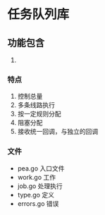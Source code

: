 # 任务队列库

## 功能包含

1. 

### 特点

1. 控制总量
2. 多条线路执行
3. 按一定规则分配
4. 阻塞分配
5. 接收统一回调，与独立的回调

### 文件

- pea.go 入口文件
- work.go 工作
- job.go 处理执行
- type.go 定义
- errors.go 错误